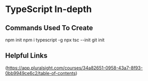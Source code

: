 # TypeScript In-depth

## Commands Used To Create

npm init
npm i typescript -g
npx tsc --init
git init

## Helpful Links

(https://app.pluralsight.com/courses/34a82651-0958-43a7-8f93-0bb9949ce6c2/table-of-contents)
